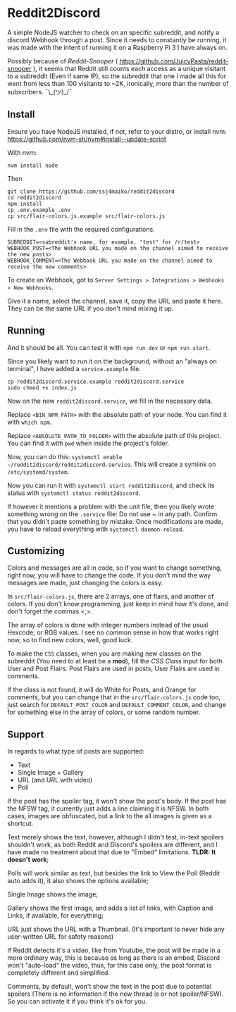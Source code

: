 # Reddit2Discord

A simple NodeJS watcher to check on an specific subreddit, and notify a discord Webhook through a post. Since it needs to constantly be running, it was made with the intent of running it on a Raspberry Pi 3 I have always on.

Possibly because of *Reddit-Snooper* ( https://github.com/JuicyPasta/reddit-snooper ), it seems that Reddit still counts each access as a unique visitant to a subreddit (Even if same IP), so the subreddit that one I made all this for went from less than 100 visitants to ~2K, ironically, more than the number of subscribers. ¯\\\_(ツ)\_/¯

## Install

Ensure you have NodeJS installed, if not, refer to your distro, or install nvm: https://github.com/nvm-sh/nvm#install--update-script

With nvm:
```
nvm install node
```

Then

```
git clone https://github.com/ssj4maiko/reddit2discord
cd reddit2discord
npm install
cp .env.example .env
cp src/flair-colors.js.example src/flair-colors.js
```

Fill in the `.env` file with the required configurations.

```
SUBREDDIT=<subreddit's name, for example, "test" for /r/test>
WEBHOOK_POST=<The Webhook URL you made on the channel aimed to receive the new posts>
WEBHOOK_COMMENT=<The Webhook URL you made on the channel aimed to receive the new comments>
```

To create an Webhook, got to `Server Settings > Integrations > Webhooks > New Webhooks`.

Give it a name, select the channel, save it, copy the URL and paste it here. They can be the same URL if you don't mind mixing it up.

## Running

And it should be all. You can test it with `npm run dev` or `npm run start`.

Since you likely want to run it on the background, without an "always on terminal", I have added a `service.example` file.

```
cp reddit2discord.service.example reddit2discord.service
sudo chmod +x index.js
```

Now on the new `reddit2discord.service`, we fill in the necessary data.

Replace `<BIN_NPM_PATH>` with the absolute path of your node. You can find it with `which npm`.

Replace `<ABSOLUTE_PATH_TO_FOLDER>` with the absolute path of this project. You can find it with `pwd` when inside the project's folder.

Now, you can do this: `systemctl enable ~/reddit2discord/reddit2discord.service`. This will create a symlink on `/etc/systemd/system`.

Now you can run it with `systemctl start reddit2discord`, and check its status with `systemctl status reddit2discord`.

If however it mentions a problem with the unit file, then you likely wrote something wrong on the `.service` file: Do not use ~ in any path. Confirm that you didn't paste something by mistake. Once modifications are made, you have to reload everything with `systemctl daemon-reload`.

## Customizing

Colors and messages are all in code, so if you want to change something, right now, you will have to change the code. If you don't mind the way messages are made, just changing the colors is easy.

In `src/flair-colors.js`, there are 2 arrays, one of flairs, and another of colors. If you don't know programming, just keep in mind how it's done, and don't forget the commas <,>.

The array of colors is done with integer numbers instead of the usual Hexcode, or RGB values. I see no common sense in how that works right now, so to find new colors, well, good luck.

To make the `CSS` classes, when you are making new classes on the subreddit (You need to at least be a **mod**), fill the *CSS Class* input for both User and Post Flairs. Post Flairs are used in posts, User Flairs are used in comments.

If the class is not found, it will do White for Posts, and Orange for comments, but you can change that in the `src/flair-colors.js` code too, just search for `DEFAULT_POST_COLOR` and `DEFAULT_COMMENT_COLOR`, and change for something else in the array of colors, or some random number.

## Support

In regards to what type of posts are supported:

* Text
* Single Image + Gallery
* URL (and URL with video)
* Poll

If the post has the spoiler tag, it won't show the post's body.
If the post has the NFSW tag, it currently just adds a line claiming it is NFSW.
In both cases, images are obfuscated, but a link to the all images is given as a shortcut.

Text merely shows the text, however, although I didn't test, in-text spoilers shouldn't work, as both Reddit and Discord's spoilers are different, and I have made no treatment about that due to "Embed" limitations. **TLDR: It doesn't work**;

Polls will work similar as text, but besides the link to View the Poll (Reddit auto adds it), it also shows the options available;

Single Image shows the image;

Gallery shows the first image, and adds a list of links, with Caption and Links, if available, for everything;

URL just shows the URL with a Thumbnail. (It's important to never hide any user-written URL for safety reasons)

If Reddit detects it's a video, like from Youtube, the post will be made in a more ordinary way, this is because as long as there is an embed, Discord won't "auto-load" the video, thus, for this case only, the post format is completely different and simplified.

Comments, by default, won't show the text in the post due to potential spoilers (There is no information if the new thread is or not spoiler/NFSW). So you can activate it if you think it's ok for you.